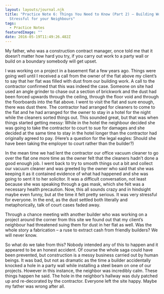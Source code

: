 ```yaml
---
layout: layouts/journal.njk
title: "Practice Note 6: Things You Need to Know (Part 2) – Building Work can be
  Stressful for your Neighbours"
tags:
  - Practice Notes
featuredImage: ""
date: 2016-05-19T11:49:26.482Z
---
```

My father, who was a construction contract manager, once told me that it doesn’t matter how hard you try, if you carry out work to a party wall or build on a boundary somebody will get upset.

I was working on a project in a basement flat a few years ago. Things were going well until I received a call from the owner of the flat above my client’s to say that her flat was filled with dust from our building work. A call to the contractor confirmed that this was indeed the case. Someone on site had used an angle grinder to chase out a section of brickwork and the dust had been forced upwards through the ceiling, through the floor void and through the floorboards into the flat above. I went to visit the flat and sure enough, there was dust there. The contractor had arranged for cleaners to come to the flat and he had arranged for the owner to stay in a hotel for the night while the cleaners sorted things out. This sounded great, but that was when things started getting messy: While in the hotel the neighbour decided she was going to take the contractor to court to sue for damages and she decided at the same time to stay in the hotel longer than the contractor had originally agreed to pay. (Here’s a question for the legal eagles: Should she have been taking the employer to court rather than the builder?)

In the mean time we had lent the contractor our office vacuum cleaner to go over the flat one more time as the owner felt that the cleaners hadn’t done a good enough job. I went back to try to smooth things out a bit and collect our vacuum cleaner and was greeted by the owner who said that she was keeping it as it contained evidence of what had happened and she was going to sent it to her solicitor. It was a difficult conversation, not least because she was speaking through a gas mask, which she felt was a necessary health precaution. Now, this all sounds crazy and in hindsight maybe even funny, but at the time it felt pretty serious. It was very stressful for everyone. In the end, as the dust settled both literally and metaphorically, talk of court cases faded away.

Through a chance meeting with another builder who was working on a project around the corner from this site we found out that my client’s neighbour had threatened suing them for dust in her flat as well. Was the whole story a fabrication – a ruse to extract cash from friendly builders? We will never know.

So what do we take from this? Nobody intended any of this to happen and it appeared to be an honest accident. Of course the whole saga could have been prevented, but construction is a messy business carried out by human beings. It was bad, but not as dramatic as the time a builder accidentally knocked a hole in a party wall while installing a steel beam on one of our projects. However in this instance, the neighbor was incredibly calm. These things happen he said. The hole in the neighbor’s hallway was duly patched up and re-decorated by the contractor. Everyone left the site happy. Maybe my father was wrong after all.